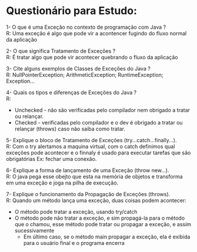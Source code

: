 # Questionário para Estudo:
1- O que é uma Exceção no contexto de programação com Java ?<br>
R: Uma exceção é algo que pode vir a acontencer fugindo do fluxo normal da aplicação

2- O que significa Tratamento de Exceções ?<br>
R: É tratar algo que pode vir acontecer quebrando o fluxo da aplicação

3- Cite alguns exemplos de Classes de Exceções do Java ? <br>
R: NullPointerException; ArithmeticException; RuntimeException; Exception...

4- Quais os tipos e diferenças de Exceções do Java ?<br>
R: 
* Unchecked - não são verificadas pelo compilador nem obrigado a tratar ou relançar.
* Checked - verificadas pelo compilador e o dev é obrigado a tratar ou relançar (throws) caso não saiba como tratar. 

5- Explique o bloco de Tratamento de Exceções (try...catch...finally...).<br>
R: Com o try alertamos a maquina virtual, com o catch definimos qual exceções pode acontecer e o finnaly é usado para executar tarefas que são obrigatórias Ex: fechar uma conexão.

6- Explique a forma de lançamento de uma Exceção (throw new...).<br>
R: O java pega esse obejto que esta na memória de objetos e transforma em uma exceção e joga na pilha de execução.

7- Explique o funcionamento da Propagação de Exceções (throws).<br>
R: Quando um método lança uma exceção, duas coisas podem acontecer:
* O método pode tratar a exceção, usando try/catch
* O método pode não tratar a exceção, e sim propagá-la para o método que o chamou,
esse método pode tratar ou propagar a exceção, e assim sucessivamente
   * Em último caso, se o método main propagar a exceção, ela é exibida para o usuário final e o programa encerra